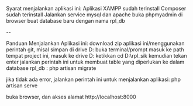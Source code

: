 Syarat menjalankan aplikasi ini:
Aplikasi XAMPP sudah terinstall
Composer sudah terinstall
Jalankan service mysql dan apache
buka phpmyadmin di browser
buat database baru dengan nama rpl_db

--

Panduan Menjalankan Aplikasi ini:
download zip aplikasi ini/menggunakan perintah git, misal simpan di drive D:
buka terminal/prompt masuk ke path tempat project ini, masuk ke drive D:
ketikkan cd D:\rpl_sik kemudian tekan enter
jalankan perintah ini untuk membuat table yang diperlukan ke dalam database rpl_db :
php artisan migrate

jika tidak ada error, jalankan perintah ini untuk menjalankan aplikasi:
php artisan serve

buka browser, dan akses alamat http://localhost:8000


